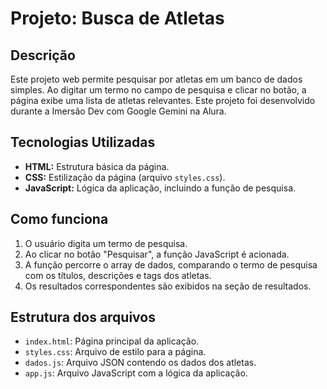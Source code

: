 # Projeto: Busca de Atletas

## Descrição
Este projeto web permite pesquisar por atletas em um banco de dados simples. Ao digitar um termo no campo de pesquisa e clicar no botão, a página exibe uma lista de atletas relevantes. Este projeto foi desenvolvido durante a Imersão Dev com Google Gemini na Alura.

## Tecnologias Utilizadas
* **HTML:** Estrutura básica da página.
* **CSS:** Estilização da página (arquivo `styles.css`).
* **JavaScript:** Lógica da aplicação, incluindo a função de pesquisa.

## Como funciona
1. O usuário digita um termo de pesquisa.
2. Ao clicar no botão "Pesquisar", a função JavaScript é acionada.
3. A função percorre o array de dados, comparando o termo de pesquisa com os títulos, descrições e tags dos atletas.
4. Os resultados correspondentes são exibidos na seção de resultados.

## Estrutura dos arquivos
* `index.html`: Página principal da aplicação.
* `styles.css`: Arquivo de estilo para a página.
* `dados.js`: Arquivo JSON contendo os dados dos atletas.
* `app.js`: Arquivo JavaScript com a lógica da aplicação.


